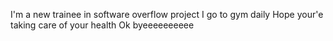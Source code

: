 I'm a new trainee in software overflow project
I go to gym daily
Hope your'e taking care of your health
Ok byeeeeeeeeee
